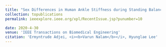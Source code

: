 ```yaml
---
title: "Sex Differences in Human Ankle Stiffness during Standing Balance"
collection: topublications
permalink: ieeexplore.ieee.org/xpl/RecentIssue.jsp?punumber=10

date: 2020-4-30
venue: 'IEEE Transactions on Biomedical Engineering'
citation: 'Ermyntrude Adjei, <i><b>Varun Nalam</b></i>, Hyunglae Lee'
---
```





